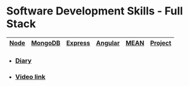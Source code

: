 # Software Development Skills - Full Stack

| [Node](https://github.com/villivald/Software-Development-Skills-Full-Stack/tree/main/Coursework/Node)  | [MongoDB](https://github.com/villivald/Software-Development-Skills-Full-Stack/tree/main/Coursework/MongoDB) | [Express](https://github.com/villivald/Software-Development-Skills-Full-Stack/tree/main/Coursework/Express)  |  [Angular](https://github.com/villivald/Software-Development-Skills-Full-Stack/tree/main/Coursework/angular-tour-of-heroes) | [MEAN](https://github.com/villivald/Software-Development-Skills-Full-Stack/tree/main/Coursework/MEAN) | [Project](https://github.com/villivald/Software-Development-Skills-Full-Stack/tree/main/Project)
|---------|---------|---------| ---------| ---------| ---------|


- ### [Diary](https://github.com/villivald/Software-Development-Skills-Full-Stack/tree/main/Diary.md)
- ### [Video link](https://youtu.be/JTjggk4mpbE)
